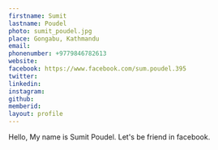 ```yaml
---
firstname: Sumit
lastname: Poudel
photo: sumit_poudel.jpg
place: Gongabu, Kathmandu
email: 
phonenumber: +9779846782613
website: 
facebook: https://www.facebook.com/sum.poudel.395
twitter: 
linkedin: 
instagram: 
github: 
memberid:
layout: profile
---
```


Hello, My name is Sumit Poudel.
Let's be friend in facebook.